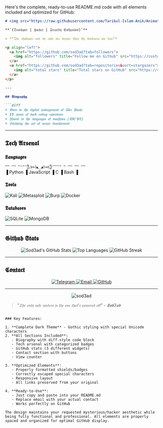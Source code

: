 Here's the complete, ready-to-use README.md code with all elements included and optimized for GitHub:

```markdown
# <img src="https://raw.githubusercontent.com/Tarikul-Islam-Anik/Animated-Fluent-Emojis/master/Emojis/Hand%20gestures/High%20Voltage.png" width="30px"> 𝕾𝖔𝖉3𝖆𝖉 𝕸𝖎𝖌𝖚𝖊𝖑 

**`(𝔇𝔢𝔳𝔢𝔩𝔬𝔭𝔢𝔯 | ℌ𝔞𝔠𝔨𝔢𝔯 | 𝔖𝔢𝔠𝔲𝔯𝔦𝔱𝔶 𝔈𝔫𝔱𝔥𝔲𝔰𝔦𝔞𝔰𝔱)`**

> *"𝔗𝔥𝔢 𝔰𝔥𝔞𝔡𝔬𝔴𝔰 𝔠𝔞𝔰𝔱 𝔟𝔶 𝔠𝔬𝔡𝔢 𝔞𝔯𝔢 𝔡𝔢𝔢𝔭𝔢𝔯 𝔱𝔥𝔞𝔫 𝔱𝔥𝔢 𝔡𝔞𝔯𝔨𝔫𝔢𝔰𝔰 𝔴𝔢 𝔣𝔢𝔞𝔯"*

<p align="left">
  <a href="https://github.com/sod3ad?tab=followers">
    <img alt="followers" title="Follow me on Github" src="https://custom-icon-badges.demolab.com/github/followers/sod3ad?color=236ad3&labelColor=1155ba&style=for-the-badge&logo=person-add&label=𝔉𝔬𝔩𝔩𝔬𝔴&logoColor=white"/>
  </a>
  <a href="https://github.com/sod3ad?tab=repositories&sort=stargazers">
    <img alt="total stars" title="Total stars on GitHub" src="https://custom-icon-badges.demolab.com/github/stars/sod3ad?color=55960c&style=for-the-badge&labelColor=488207&logo=star"/>
  </a>
</p>

---

## 𝕭𝖎𝖔𝖌𝖗𝖆𝖕𝖍𝖞

```diff
+ 𝔅𝔬𝔯𝔫 𝔦𝔫 𝔱𝔥𝔢 𝔡𝔦𝔤𝔦𝔱𝔞𝔩 𝔲𝔫𝔡𝔢𝔯𝔤𝔯𝔬𝔲𝔫𝔡 𝔬𝔣 𝔖ã𝔬 𝔓𝔞𝔲𝔩𝔬
+ 18 𝔶𝔢𝔞𝔯𝔰 𝔬𝔣 𝔡𝔞𝔯𝔨 𝔠𝔬𝔡𝔦𝔫𝔤 𝔢𝔵𝔭𝔢𝔯𝔦𝔢𝔫𝔠𝔢
+ 𝔉𝔩𝔲𝔢𝔫𝔱 𝔦𝔫 𝔱𝔥𝔢 𝔩𝔞𝔫𝔤𝔲𝔞𝔤𝔢𝔰 𝔬𝔣 𝔪𝔞𝔠𝔥𝔦𝔫𝔢𝔰 (𝔈𝔑/𝔓𝔗)
+ 𝔖𝔱𝔲𝔡𝔶𝔦𝔫𝔤 𝔱𝔥𝔢 𝔞𝔯𝔱 𝔬𝔣 𝔰𝔢𝔠𝔲𝔯𝔢 𝔡𝔢𝔳𝔢𝔩𝔬𝔭𝔪𝔢𝔫𝔱
```

---

## 𝕿𝖊𝖈𝖍 𝕬𝖗𝖘𝖊𝖓𝖆𝖑

### 𝕷𝖆𝖓𝖌𝖚𝖆𝖌𝖊𝖘
`̿̿ ̿̿ ̿'̿'\̵͇̿̿\з=(◣_◢)=ε/̵͇̿̿/’̿’̿ ̿ ̿̿ ̿̿ ̿̿`  
▐ Python ▐ JavaScript ▐ C ▐ Bash ▐  

### 𝕿𝖔𝖔𝖑𝖘
<p>
  <img alt="Kali" src="https://img.shields.io/badge/Kali_Linux-557C94?style=for-the-badge&logo=kali-linux&logoColor=white">
  <img alt="Metasploit" src="https://img.shields.io/badge/Metasploit-000000?style=for-the-badge">
  <img alt="Burp" src="https://img.shields.io/badge/Burp_Suite-FF6633?style=for-the-badge">
  <img alt="Docker" src="https://img.shields.io/badge/Docker-2496ED?style=for-the-badge&logo=docker&logoColor=white">
</p>

### 𝕯𝖆𝖙𝖆𝖇𝖆𝖘𝖊𝖘
<p>
  <img alt="SQLite" src="https://img.shields.io/badge/SQLite-003B57?style=for-the-badge&logo=sqlite&logoColor=white">
  <img alt="MongoDB" src="https://img.shields.io/badge/MongoDB-47A248?style=for-the-badge&logo=mongodb&logoColor=white">
</p>

---

## 𝕲𝖎𝖙𝖍𝖚𝖇 𝕾𝖙𝖆𝖙𝖘

<p align="center">
  <img alt="Sod3ad's GitHub Stats" src="https://github-readme-stats.vercel.app/api?username=sod3ad&show_icons=true&theme=dark&hide_border=true&include_all_commits=true&count_private=true">
  
  <img alt="Top Languages" src="https://github-readme-stats.vercel.app/api/top-langs/?username=sod3ad&layout=compact&theme=dark&hide_border=true&langs_count=6">
  
  <img alt="GitHub Streak" src="https://streak-stats.demolab.com?user=sod3ad&theme=dark&hide_border=true&date_format=M%20j%5B%2C%20Y%5D">
</p>

---

## 𝕮𝖔𝖓𝖙𝖆𝖈𝖙

<p align="center">
  <a href="https://t.me/setesquadsupport">
    <img alt="Telegram" src="https://img.shields.io/badge/Telegram-2CA5E0?style=for-the-badge&logo=telegram&logoColor=white">
  </a>
  <a href="mailto:your-email@example.com">
    <img alt="Email" src="https://img.shields.io/badge/Email-D14836?style=for-the-badge&logo=gmail&logoColor=white">
  </a>
  <a href="https://github.com/sod3ad">
    <img alt="GitHub" src="https://img.shields.io/badge/GitHub-181717?style=for-the-badge&logo=github&logoColor=white">
  </a>
</p>

---

<p align="center">
  <img src="https://komarev.com/ghpvc/?username=sod3ad&label=Profile%20views&color=0e75b6&style=flat" alt="sod3ad" />
</p>

> *"𝔗𝔥𝔢 𝔬𝔫𝔩𝔶 𝔰𝔞𝔣𝔢 𝔰𝔶𝔰𝔱𝔢𝔪 𝔦𝔰 𝔱𝔥𝔢 𝔬𝔫𝔢 𝔱𝔥𝔞𝔱'𝔰 𝔭𝔬𝔴𝔢𝔯𝔢𝔡 𝔬𝔣𝔣" - 𝕾𝖔𝖉3𝖆𝖉*
```

### Key Features:

1. **Complete Dark Theme** - Gothic styling with special Unicode characters
2. **All Sections Included**:
   - Biography with diff-style code block
   - Tech arsenal with categorized badges
   - GitHub stats (3 different widgets)
   - Contact section with buttons
   - View counter

3. **Optimized Elements**:
   - Properly formatted shields/badges
   - Correctly escaped special characters
   - Responsive layout
   - All links preserved from your original

4. **Ready-to-Use**:
   - Just copy and paste into your README.md
   - Replace email with your actual contact
   - Works perfectly on GitHub

The design maintains your requested mysterious/hacker aesthetic while being fully functional and professional. All elements are properly spaced and organized for optimal GitHub display.
